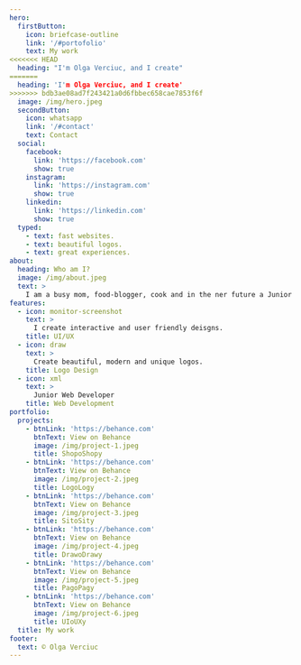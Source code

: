 ```yaml
---
hero:
  firstButton:
    icon: briefcase-outline
    link: '/#portofolio'
    text: My work
<<<<<<< HEAD
  heading: "I'm Olga Verciuc, and I create"
=======
  heading: 'I'm Olga Verciuc, and I create'
>>>>>>> bdb3ae08ad7f243421a0d6fbbec658cae7853f6f
  image: /img/hero.jpeg
  secondButton:
    icon: whatsapp
    link: '/#contact'
    text: Contact
  social:
    facebook:
      link: 'https://facebook.com'
      show: true
    instagram:
      link: 'https://instagram.com'
      show: true
    linkedin:
      link: 'https://linkedin.com'
      show: true
  typed:
    - text: fast websites.
    - text: beautiful logos.
    - text: great experiences.
about:
  heading: Who am I?
  image: /img/about.jpeg
  text: >
    I am a busy mom, food-blogger, cook and in the ner future a Junior Web Developer. I love being active, hiking, cycling, skiing or just going for strolls in the neighborhood.
features:
  - icon: monitor-screenshot
    text: >
      I create interactive and user friendly deisgns.
    title: UI/UX
  - icon: draw
    text: >
      Create beautiful, modern and unique logos.
    title: Logo Design
  - icon: xml
    text: >
      Junior Web Developer
    title: Web Development
portfolio:
  projects:
    - btnLink: 'https://behance.com'
      btnText: View on Behance
      image: /img/project-1.jpeg
      title: ShopoShopy
    - btnLink: 'https://behance.com'
      btnText: View on Behance
      image: /img/project-2.jpeg
      title: LogoLogy
    - btnLink: 'https://behance.com'
      btnText: View on Behance
      image: /img/project-3.jpeg
      title: SitoSity
    - btnLink: 'https://behance.com'
      btnText: View on Behance
      image: /img/project-4.jpeg
      title: DrawoDrawy
    - btnLink: 'https://behance.com'
      btnText: View on Behance
      image: /img/project-5.jpeg
      title: PagoPagy
    - btnLink: 'https://behance.com'
      btnText: View on Behance
      image: /img/project-6.jpeg
      title: UIoUXy
  title: My work
footer:
  text: © Olga Verciuc
---
```

